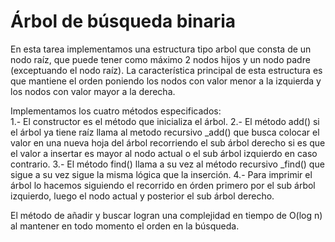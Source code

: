 # Árbol de búsqueda binaria

En esta tarea implementamos una estructura tipo arbol que consta de un nodo raíz, que puede tener como máximo 2 nodos hijos y un nodo padre (exceptuando el nodo raíz). La característica principal de esta estructura es que mantiene el orden poniendo los nodos con valor menor a la izquierda y los nodos con valor mayor a la derecha.

Implementamos los cuatro métodos especificados: <br/>
1.- El constructor es el método que inicializa el árbol.
2.- El método add() si el árbol ya tiene raíz llama al metodo recursivo \_add() que busca colocar el valor en una nueva hoja del árbol recorriendo el sub árbol derecho si es que el valor a insertar es mayor al nodo actual o el sub árbol izquierdo en caso contrario.
3.- El método find() llama a su vez al método recursivo \_find() que sigue a su vez sigue la misma lógica que la inserción.
4.- Para imprimir el árbol lo hacemos siguiendo el recorrido en órden primero por el sub árbol izquierdo, luego el nodo actual y posterior el sub árbol derecho.

El método de añadir y buscar logran una complejidad en tiempo de O(log n) al mantener en todo momento el orden en la búsqueda.
